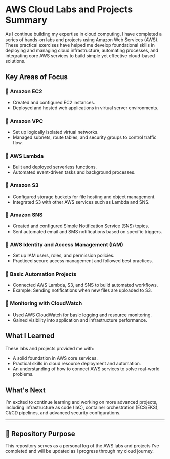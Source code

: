 # AWS Cloud Labs and Projects Summary

As I continue building my expertise in cloud computing, I have completed a series of hands-on labs and projects using Amazon Web Services (AWS). These practical exercises have helped me develop foundational skills in deploying and managing cloud infrastructure, automating processes, and integrating core AWS services to build simple yet effective cloud-based solutions.

## Key Areas of Focus

### 🔹 Amazon EC2
- Created and configured EC2 instances.
- Deployed and hosted web applications in virtual server environments.

### 🔹 Amazon VPC
- Set up logically isolated virtual networks.
- Managed subnets, route tables, and security groups to control traffic flow.

### 🔹 AWS Lambda
- Built and deployed serverless functions.
- Automated event-driven tasks and background processes.

### 🔹 Amazon S3
- Configured storage buckets for file hosting and object management.
- Integrated S3 with other AWS services such as Lambda and SNS.

### 🔹 Amazon SNS
- Created and configured Simple Notification Service (SNS) topics.
- Sent automated email and SMS notifications based on specific triggers.

### 🔹 AWS Identity and Access Management (IAM)
- Set up IAM users, roles, and permission policies.
- Practiced secure access management and followed best practices.

### 🔹 Basic Automation Projects
- Connected AWS Lambda, S3, and SNS to build automated workflows.
- Example: Sending notifications when new files are uploaded to S3.

### 🔹 Monitoring with CloudWatch
- Used AWS CloudWatch for basic logging and resource monitoring.
- Gained visibility into application and infrastructure performance.

## What I Learned

These labs and projects provided me with:
- A solid foundation in AWS core services.
- Practical skills in cloud resource deployment and automation.
- An understanding of how to connect AWS services to solve real-world problems.

## What's Next

I’m excited to continue learning and working on more advanced projects, including infrastructure as code (IaC), container orchestration (ECS/EKS), CI/CD pipelines, and advanced security configurations.

---

## 📁 Repository Purpose

This repository serves as a personal log of the AWS labs and projects I’ve completed and will be updated as I progress through my cloud journey.




